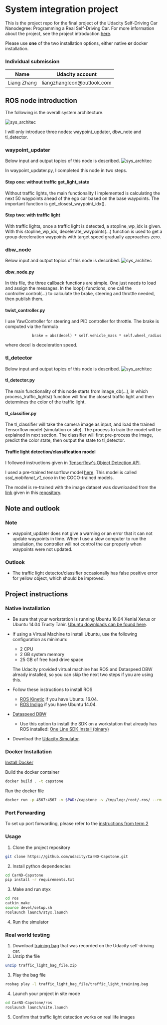 # System integration project

This is the project repo for the final project of the Udacity Self-Driving Car Nanodegree: Programming a Real Self-Driving Car. For more information about the project, see the project introduction [here](https://classroom.udacity.com/nanodegrees/nd013/parts/6047fe34-d93c-4f50-8336-b70ef10cb4b2/modules/e1a23b06-329a-4684-a717-ad476f0d8dff/lessons/462c933d-9f24-42d3-8bdc-a08a5fc866e4/concepts/5ab4b122-83e6-436d-850f-9f4d26627fd9).

Please use **one** of the two installation options, either native **or** docker installation.

### Individual submission
Name | Udacity account
--- | ---
Liang Zhang | liangzhangleon@outlook.com

## ROS node introduction
The following is the overall system architecture.

![sys_architec](imgs/sys_architec.png)

I will only introduce three nodes: waypoint_updater, dbw_note and tl_detector.
### waypoint_updater
Below input and output topics of this node is described.
![sys_architec](imgs/waypoint_updater.png)

In waypoint_updater.py, I completed this node in two steps.
#### Step one: without traffic get_light_state
Without traffic lights, the main functionality I implemented is calculating the next 50 waypoints ahead of the ego car based on the base waypoints. The important function is get_closest_waypoint_idx().

#### Step two: with traffic light
With traffic lights, once a traffic light is detected, a stopline_wp_idx is given. With this stopline_wp_idx, decelerate_waypoints(...) function is used to get a group deceleration waypoints with target speed gradually approaches zero.

### dbw_node
Below input and output topics of this node is described.
![sys_architec](imgs/dbw_node.png)

#### dbw_node.py
In this file, the three callback functions are simple. One just needs to load and assign the messages.
In the loop() functions, one call the controller.control(...) to calculate the brake, steering and throttle needed, then publish them.

#### twist_controller.py
I use YawController for steering and PID controller for throttle. The brake is computed via the formula
```
            brake = abs(decel) * self.vehicle_mass * self.wheel_radius
```
where decel is deceleration speed.

### tl_detector
Below input and output topics of this node is described.
![sys_architec](imgs/tl_detector.png)
#### tl_detector.py
The main functionality of this node starts from image_cb(...), in which process_traffic_lights() function will find the closest traffic light and then determines the color of the traffic light.

#### tl_classifier.py
The tl_classifier will take the camera image as input, and load the trained Tensorflow model (simulation or site). The process to train the model will be explained in next section. The classifier will first pre-process the image, predict the color state, then output the state to tl_detector.

#### Traffic light detection/classification model
I followed instructions given in
[Tensorflow's Object Detection API](https://github.com/coldKnight/TrafficLight_Detection-TensorFlowAPI).

I used a pre-trained tensorflow model [here](https://github.com/tensorflow/models/blob/master/research/object_detection/g3doc/detection_model_zoo.md). This model is called *ssd_mobilenet_v1_coco* in the COCO-trained models.

The model is re-trained with the image dataset was downloaded from the [link](https://drive.google.com/file/d/0B-Eiyn-CUQtxdUZWMkFfQzdObUE/view?usp=sharing) given in this [repository](https://github.com/coldKnight/TrafficLight_Detection-TensorFlowAPI).



## Note and outlook
### Note
* waypoint_updater does not give a warning or an error that it can not update waypoints in time. When I use a slow computer to run the simulation, the controller will not control the car properly when waypoints were not updated.

### Outlook
* The traffic light detector/classifier occasionally has false positive error for yellow object, which should be improved.  



## Project instructions

### Native Installation

* Be sure that your workstation is running Ubuntu 16.04 Xenial Xerus or Ubuntu 14.04 Trusty Tahir. [Ubuntu downloads can be found here](https://www.ubuntu.com/download/desktop).
* If using a Virtual Machine to install Ubuntu, use the following configuration as minimum:
  * 2 CPU
  * 2 GB system memory
  * 25 GB of free hard drive space

  The Udacity provided virtual machine has ROS and Dataspeed DBW already installed, so you can skip the next two steps if you are using this.

* Follow these instructions to install ROS
  * [ROS Kinetic](http://wiki.ros.org/kinetic/Installation/Ubuntu) if you have Ubuntu 16.04.
  * [ROS Indigo](http://wiki.ros.org/indigo/Installation/Ubuntu) if you have Ubuntu 14.04.
* [Dataspeed DBW](https://bitbucket.org/DataspeedInc/dbw_mkz_ros)
  * Use this option to install the SDK on a workstation that already has ROS installed: [One Line SDK Install (binary)](https://bitbucket.org/DataspeedInc/dbw_mkz_ros/src/81e63fcc335d7b64139d7482017d6a97b405e250/ROS_SETUP.md?fileviewer=file-view-default)
* Download the [Udacity Simulator](https://github.com/udacity/CarND-Capstone/releases).

### Docker Installation
[Install Docker](https://docs.docker.com/engine/installation/)

Build the docker container
```bash
docker build . -t capstone
```

Run the docker file
```bash
docker run -p 4567:4567 -v $PWD:/capstone -v /tmp/log:/root/.ros/ --rm -it capstone
```

### Port Forwarding
To set up port forwarding, please refer to the [instructions from term 2](https://classroom.udacity.com/nanodegrees/nd013/parts/40f38239-66b6-46ec-ae68-03afd8a601c8/modules/0949fca6-b379-42af-a919-ee50aa304e6a/lessons/f758c44c-5e40-4e01-93b5-1a82aa4e044f/concepts/16cf4a78-4fc7-49e1-8621-3450ca938b77)

### Usage

1. Clone the project repository
```bash
git clone https://github.com/udacity/CarND-Capstone.git
```

2. Install python dependencies
```bash
cd CarND-Capstone
pip install -r requirements.txt
```
3. Make and run styx
```bash
cd ros
catkin_make
source devel/setup.sh
roslaunch launch/styx.launch
```
4. Run the simulator

### Real world testing
1. Download [training bag](https://s3-us-west-1.amazonaws.com/udacity-selfdrivingcar/traffic_light_bag_file.zip) that was recorded on the Udacity self-driving car.
2. Unzip the file
```bash
unzip traffic_light_bag_file.zip
```
3. Play the bag file
```bash
rosbag play -l traffic_light_bag_file/traffic_light_training.bag
```
4. Launch your project in site mode
```bash
cd CarND-Capstone/ros
roslaunch launch/site.launch
```
5. Confirm that traffic light detection works on real life images
